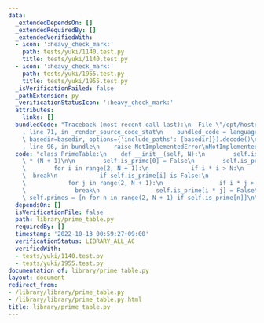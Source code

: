 ```yaml
---
data:
  _extendedDependsOn: []
  _extendedRequiredBy: []
  _extendedVerifiedWith:
  - icon: ':heavy_check_mark:'
    path: tests/yuki/1140.test.py
    title: tests/yuki/1140.test.py
  - icon: ':heavy_check_mark:'
    path: tests/yuki/1955.test.py
    title: tests/yuki/1955.test.py
  _isVerificationFailed: false
  _pathExtension: py
  _verificationStatusIcon: ':heavy_check_mark:'
  attributes:
    links: []
  bundledCode: "Traceback (most recent call last):\n  File \"/opt/hostedtoolcache/PyPy/3.7.13/x64/site-packages/onlinejudge_verify/documentation/build.py\"\
    , line 71, in _render_source_code_stat\n    bundled_code = language.bundle(stat.path,\
    \ basedir=basedir, options={'include_paths': [basedir]}).decode()\n  File \"/opt/hostedtoolcache/PyPy/3.7.13/x64/site-packages/onlinejudge_verify/languages/python.py\"\
    , line 96, in bundle\n    raise NotImplementedError\nNotImplementedError\n"
  code: "class PrimeTable:\n    def __init__(self, N):\n        self.is_prime = [True]\
    \ * (N + 1)\n\n        self.is_prime[0] = False\n        self.is_prime[1] = False\n\
    \        for i in range(2, N + 1):\n            if i * i > N:\n              \
    \  break\n            if self.is_prime[i] is False:\n                continue\n\
    \            for j in range(2, N + 1):\n                if i * j > N:\n      \
    \              break\n                self.is_prime[i * j] = False\n\n       \
    \ self.primes = [n for n in range(2, N + 1) if self.is_prime[n]]\n"
  dependsOn: []
  isVerificationFile: false
  path: library/prime_table.py
  requiredBy: []
  timestamp: '2022-10-13 00:59:27+09:00'
  verificationStatus: LIBRARY_ALL_AC
  verifiedWith:
  - tests/yuki/1140.test.py
  - tests/yuki/1955.test.py
documentation_of: library/prime_table.py
layout: document
redirect_from:
- /library/library/prime_table.py
- /library/library/prime_table.py.html
title: library/prime_table.py
---
```


